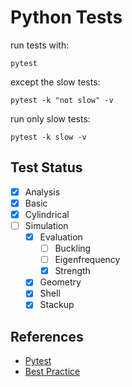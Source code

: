 # Python Tests

run tests with:
```shell
pytest
```

except the slow tests:
```shell
pytest -k "not slow" -v
```

run only slow tests:
```shell
pytest -k slow -v
```

## Test Status

- [X] Analysis
- [X] Basic
- [X] Cylindrical
- [ ] Simulation
  - [X] Evaluation
    - [ ] Buckling
    - [ ] Eigenfrequency
    - [X] Strength
  - [X] Geometry
  - [X] Shell
  - [X] Stackup

## References

- [Pytest](https://docs.pytest.org/en/7.0.x/)
- [Best Practice](https://www.nerdwallet.com/blog/engineering/5-pytest-best-practices/)
